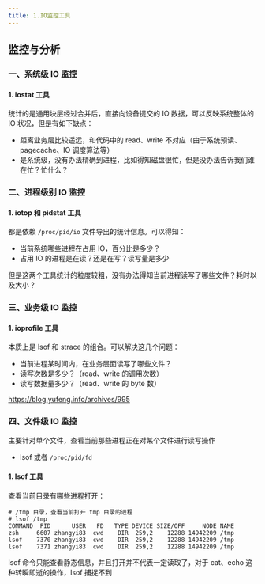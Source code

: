 ```yaml
---
title: 1.IO监控工具
---
```


## 监控与分析

### 一、系统级 IO 监控

#### 1. iostat 工具

统计的是通用块层经过合并后，直接向设备提交的 IO 数据，可以反映系统整体的 IO 状况，但是有如下缺点：

- 距离业务层比较遥远，和代码中的 read、write 不对应（由于系统预读、pagecache、IO 调度算法等）
- 是系统级，没有办法精确到进程，比如得知磁盘很忙，但是没办法告诉我们谁在忙？忙什么？

### 二、进程级别 IO 监控

#### 1. iotop 和 pidstat 工具

都是依赖 `/proc/pid/io` 文件导出的统计信息。可以得知：

- 当前系统哪些进程在占用 IO，百分比是多少？
- 占用 IO 的进程是在读？还是在写？读写量是多少

但是这两个工具统计的粒度较粗，没有办法得知当前进程读写了哪些文件？耗时以及大小？

### 三、业务级 IO 监控

#### 1. ioprofile 工具

本质上是 lsof 和 strace 的组合。可以解决这几个问题：

- 当前进程某时间内，在业务层面读写了哪些文件？
- 读写次数是多少？（read、write 的调用次数）
- 读写数据量多少？（read、write 的 byte 数）

https://blog.yufeng.info/archives/995



### 四、文件级 IO 监控

主要针对单个文件，查看当前那些进程正在对某个文件进行读写操作

- lsof 或者 `/proc/pid/fd`

#### 1. lsof 工具

查看当前目录有哪些进程打开：

```
# /tmp 目录，查看当前打开 tmp 目录的进程
# lsof /tmp
COMMAND  PID      USER   FD   TYPE DEVICE SIZE/OFF     NODE NAME
zsh     6607 zhangyi83  cwd    DIR  259,2    12288 14942209 /tmp
lsof    7370 zhangyi83  cwd    DIR  259,2    12288 14942209 /tmp
lsof    7371 zhangyi83  cwd    DIR  259,2    12288 14942209 /tmp
```

lsof 命令只能查看静态信息，并且打开并不代表一定读取了，对于 cat、echo 这种转瞬即逝的操作，lsof 捕捉不到





